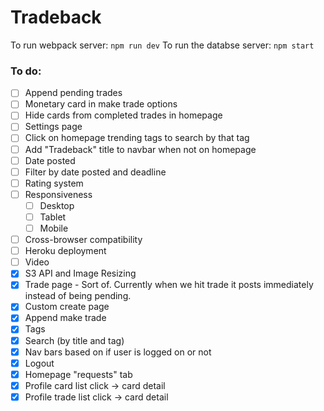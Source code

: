 # Tradeback
To run webpack server: `npm run dev`
To run the databse server: `npm start`
### To do:
- [ ] Append pending trades 
- [ ] Monetary card in make trade options
- [ ] Hide cards from completed trades in homepage
- [ ] Settings page
- [ ] Click on homepage trending tags to search by that tag
- [ ] Add "Tradeback" title to navbar when not on homepage
- [ ] Date posted
- [ ] Filter by date posted and deadline
- [ ] Rating system
- [ ] Responsiveness
  - [ ] Desktop
  - [ ] Tablet 
  - [ ] Mobile
- [ ] Cross-browser compatibility
- [ ] Heroku deployment
- [ ] Video
- [x] S3 API and Image Resizing
- [x] Trade page - Sort of. Currently when we hit trade it posts immediately instead of being pending.
- [x] Custom create page
- [x] Append make trade
- [x] Tags
- [x] Search (by title and tag)
- [x] Nav bars based on if user is logged on or not
- [x] Logout
- [x] Homepage "requests" tab
- [x] Profile card list click -> card detail
- [x] Profile trade list click -> card detail
